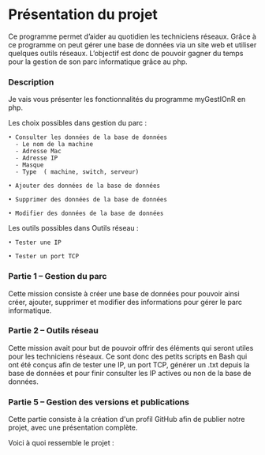 # Présentation du projet

Ce programme permet d’aider au quotidien les techniciens réseaux. 
Grâce à ce programme on peut gérer une base de données via un site web et utiliser quelques outils réseaux.
L’objectif est donc de pouvoir gagner du temps pour la gestion de son parc informatique grâce au php.

### Description

Je vais vous présenter les fonctionnalités du programme myGestIOnR en php.

Les choix possibles dans gestion du parc : 

    • Consulter les données de la base de données
      - Le nom de la machine
      - Adresse Mac
      - Adresse IP
      - Masque
      - Type  ( machine, switch, serveur)
      
    • Ajouter des données de la base de données

    • Supprimer des données de la base de données

    • Modifier des données de la base de données

Les outils possibles dans Outils réseau : 

    • Tester une IP
      
    • Tester un port TCP

### Partie 1 – Gestion du parc

Cette mission consiste à créer une base de données pour pouvoir ainsi créer, ajouter, supprimer et modifier des informations pour gérer le parc informatique.

### Partie 2 – Outils réseau 

Cette mission avait pour but de pouvoir offrir des éléments qui seront utiles pour les techniciens réseaux. 
Ce sont donc des petits scripts en Bash qui ont été conçus afin de tester une IP, un port TCP, générer un .txt depuis la base de données et pour finir consulter les IP actives ou non de la base de données.

### Partie 5 – Gestion des versions et publications

Cette partie consiste à la création d'un profil GitHub afin de publier notre projet, avec une présentation complète.

Voici à quoi ressemble le projet :

